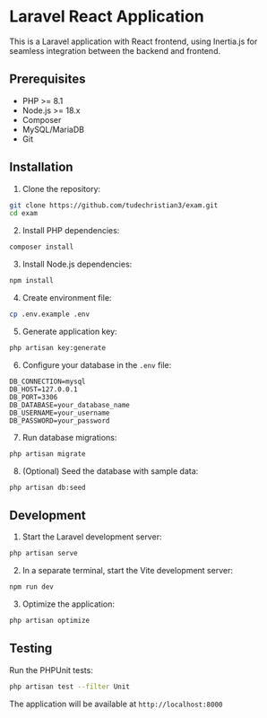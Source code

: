 # Laravel React Application

This is a Laravel application with React frontend, using Inertia.js for seamless integration between the backend and frontend.

## Prerequisites

- PHP >= 8.1
- Node.js >= 18.x
- Composer
- MySQL/MariaDB
- Git

## Installation

1. Clone the repository:
```bash
git clone https://github.com/tudechristian3/exam.git
cd exam
```

2. Install PHP dependencies:
```bash
composer install
```

3. Install Node.js dependencies:
```bash
npm install
```

4. Create environment file:
```bash
cp .env.example .env
```

5. Generate application key:
```bash
php artisan key:generate
```

6. Configure your database in the `.env` file:
```
DB_CONNECTION=mysql
DB_HOST=127.0.0.1
DB_PORT=3306
DB_DATABASE=your_database_name
DB_USERNAME=your_username
DB_PASSWORD=your_password
```

7. Run database migrations:
```bash
php artisan migrate
```

8. (Optional) Seed the database with sample data:
```bash
php artisan db:seed
```

## Development

1. Start the Laravel development server:
```bash
php artisan serve
```

2. In a separate terminal, start the Vite development server:
```bash
npm run dev
```

3. Optimize the application:
```bash
php artisan optimize
```

## Testing

Run the PHPUnit tests:
```bash
php artisan test --filter Unit
```
The application will be available at `http://localhost:8000`


